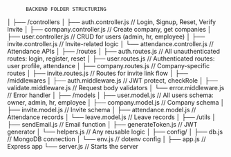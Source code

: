           BACKEND FOLDER STRUCTURING
│
├── /controllers
│   ├── auth.controller.js         // Login, Signup, Reset, Verify Invite
│   ├── company.controller.js      // Create company, get companies
│   ├── user.controller.js         // CRUD for users (admin, hr, employee)
│   ├── invite.controller.js       // Invite-related logic
│   └── attendance.controller.js   // Attendance APIs
│
├── /routes
│   ├── auth.routes.js             // All unauthenticated routes: login, register, reset
│   ├── user.routes.js             // Authenticated routes: user profile, attendance
│   ├── company.routes.js          // Company-specific routes
│   ├── invite.routes.js           // Routes for invite link flow
│
├── /middlewares
│   ├── auth.middleware.js         // JWT protect, checkRole
│   ├── validate.middleware.js     // Request body validators
│   └── error.middleware.js        // Error handler
│
├── /models
│   ├── user.model.js              // All users schema: owner, admin, hr, employee
│   ├── company.model.js           // Company schema
│   ├── invite.model.js            // Invite schema
│   ├── attendance.model.js        // Attendance records
│   └── leave.model.js             // Leave records
│
├── /utils
│   ├── sendEmail.js               // Email function
│   ├── generateToken.js           // JWT generator
│   └── helpers.js                 // Any reusable logic
│
├── config/
│   ├── db.js                      // MongoDB connection
│   └── env.js                     // dotenv config
│
├── app.js                         // Express app
└── server.js                      // Starts the server
